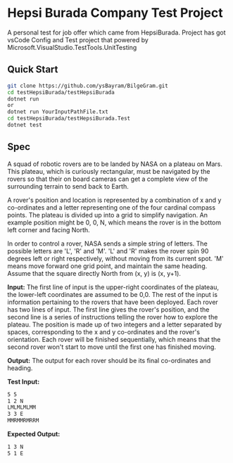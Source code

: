 # Hepsi Burada Company Test Project

A personal test for job offer which came from HepsiBurada. Project has got vsCode Config and Test project that powered by Microsoft.VisualStudio.TestTools.UnitTesting

## Quick Start

```bash
git clone https://github.com/ysBayram/BilgeGram.git
cd testHepsiBurada/testHepsiBurada
dotnet run
or
dotnet run YourInputPathFile.txt
cd testHepsiBurada/testHepsiBurada.Test
dotnet test
```

## Spec
<p>
A squad of robotic rovers are to be landed by NASA on a plateau on Mars. This plateau, which is
curiously rectangular, must be navigated by the rovers so that their on board cameras can get a
complete view of the surrounding terrain to send back to Earth.
</p>
<p>
A rover's position and location is represented by a combination of x and y co-ordinates and a letter
representing one of the four cardinal compass points. The plateau is divided up into a grid to
simplify navigation. An example position might be 0, 0, N, which means the rover is in the bottom
left corner and facing North.</p>
<p>In order to control a rover, NASA sends a simple string of letters. The possible letters are 'L', 'R' and
'M'. 'L' and 'R' makes the rover spin 90 degrees left or right respectively, without moving from its
current spot. 'M' means move forward one grid point, and maintain the same heading.
Assume that the square directly North from (x, y) is (x, y+1).</p>
<p>
<b> Input:</b>
The first line of input is the upper-right coordinates of the plateau, the lower-left coordinates are
assumed to be 0,0.
The rest of the input is information pertaining to the rovers that have been deployed. Each rover
has two lines of input. The first line gives the rover's position, and the second line is a series of
instructions telling the rover how to explore the plateau.
The position is made up of two integers and a letter separated by spaces, corresponding to the x
and y co-ordinates and the rover's orientation.
Each rover will be finished sequentially, which means that the second rover won't start to move
until the first one has finished moving.</p>
<p>
<b>Output:</b>
The output for each rover should be its final co-ordinates and heading.
</p>
<p>

<b>Test Input:</b>
```bash
5 5
1 2 N
LMLMLMLMM
3 3 E
MMRMMRMRRM
```

<b> Expected Output:</b>
```bash
1 3 N
5 1 E
```
